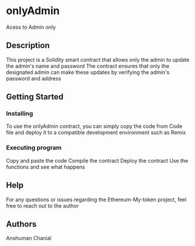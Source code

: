 # onlyAdmin

Acess to Admin only

## Description

This project is a Solidity smart contract that allows only the admin to update the admin's name and password
The contract ensures that only the designated admin can make these updates by verifying the admin's password and address

## Getting Started

### Installing

To use the onlyAdmin contract, you can simply copy the code from Code file and deploy it to a compatible development environment such as Remix

### Executing program

Copy and paste the code
Compile the contract 
Deploy the contract
Use the functions and see what happens

## Help

For any questions or issues regarding the Ethereum-My-token project, feel free to reach out to the author

## Authors

Anshuman Chanial
